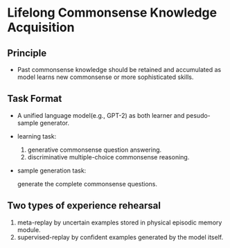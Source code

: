 # Lifelong Commonsense Knowledge Acquisition

## Principle
+ Past commonsense knowledge should be retained and accumulated as model learns new commonsense or more sophisticated skills.

## Task Format
+ A unified language model(e.g., GPT-2) as both learner and pesudo-sample generator.
+ learning task:

    1. generative commonsense question answering.
    2. discriminative multiple-choice commonsense reasoning.
+ sample generation task:

    generate the complete commonsense questions.

## Two types of experience rehearsal
1. meta-replay by uncertain examples stored in physical episodic memory module.
2. supervised-replay by confident examples generated by the model itself.